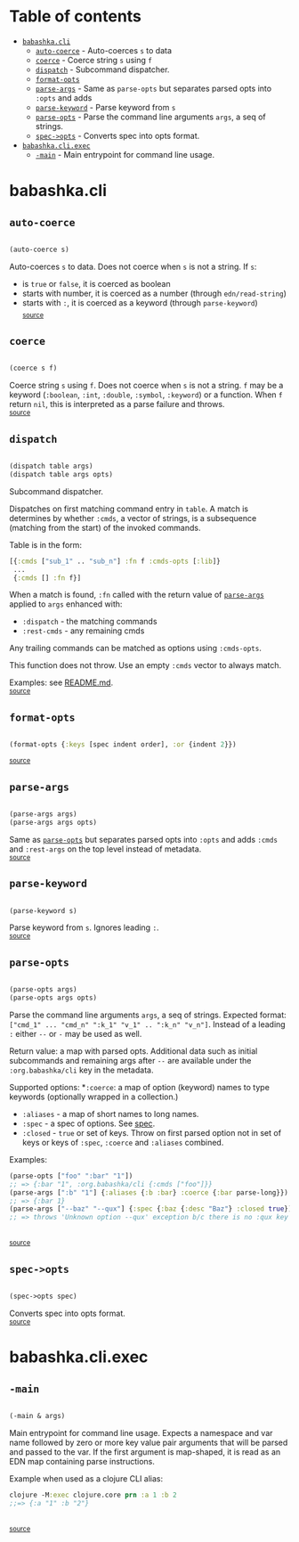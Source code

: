 # Table of contents
-  [`babashka.cli`](#babashkacli) 
    -  [`auto-coerce`](#auto-coerce) - Auto-coerces <code>s</code> to data
    -  [`coerce`](#coerce) - Coerce string <code>s</code> using <code>f</code>
    -  [`dispatch`](#dispatch) - Subcommand dispatcher.
    -  [`format-opts`](#format-opts)
    -  [`parse-args`](#parse-args) - Same as <code>parse-opts</code> but separates parsed opts into <code>:opts</code> and adds
    -  [`parse-keyword`](#parse-keyword) - Parse keyword from <code>s</code>
    -  [`parse-opts`](#parse-opts) - Parse the command line arguments <code>args</code>, a seq of strings.
    -  [`spec->opts`](#spec->opts) - Converts spec into opts format.
-  [`babashka.cli.exec`](#babashkacliexec) 
    -  [`-main`](#-main) - Main entrypoint for command line usage.
# babashka.cli 





## `auto-coerce`
``` clojure

(auto-coerce s)
```


Auto-coerces `s` to data. Does not coerce when `s` is not a string.
  If `s`:
  * is `true` or `false`, it is coerced as boolean
  * starts with number, it is coerced as a number (through `edn/read-string`)
  * starts with `:`, it is coerced as a keyword (through `parse-keyword`)
<br><sub>[source](https://github.com/babashka/cli/blob/main/src/babashka/cli.cljc#L63-L85)</sub>
## `coerce`
``` clojure

(coerce s f)
```


Coerce string `s` using `f`. Does not coerce when `s` is not a string.
  `f` may be a keyword (`:boolean`, `:int`, `:double`, `:symbol`,
  `:keyword`) or a function. When `f` return `nil`, this is
  interpreted as a parse failure and throws.
<br><sub>[source](https://github.com/babashka/cli/blob/main/src/babashka/cli.cljc#L87-L119)</sub>
## `dispatch`
``` clojure

(dispatch table args)
(dispatch table args opts)
```


Subcommand dispatcher.

  Dispatches on first matching command entry in `table`. A match is
  determines by whether `:cmds`, a vector of strings, is a subsequence
  (matching from the start) of the invoked commands.

  Table is in the form:

  ```clojure
  [{:cmds ["sub_1" .. "sub_n"] :fn f :cmds-opts [:lib]}
   ...
   {:cmds [] :fn f}]
  ```

  When a match is found, `:fn` called with the return value of
  [`parse-args`](#parse-args) applied to `args` enhanced with:

  * `:dispatch` - the matching commands
  * `:rest-cmds` - any remaining cmds

  Any trailing commands can be matched as options using `:cmds-opts`.

  This function does not throw. Use an empty `:cmds` vector to always match.

  Examples: see [README.md](README.md#subcommands).
<br><sub>[source](https://github.com/babashka/cli/blob/main/src/babashka/cli.cljc#L404-L451)</sub>
## `format-opts`
``` clojure

(format-opts {:keys [spec indent order], :or {indent 2}})
```

<sub>[source](https://github.com/babashka/cli/blob/main/src/babashka/cli.cljc#L334-L390)</sub>
## `parse-args`
``` clojure

(parse-args args)
(parse-args args opts)
```


Same as [`parse-opts`](#parse-opts) but separates parsed opts into `:opts` and adds
  `:cmds` and `:rest-args` on the top level instead of metadata.
<br><sub>[source](https://github.com/babashka/cli/blob/main/src/babashka/cli.cljc#L307-L314)</sub>
## `parse-keyword`
``` clojure

(parse-keyword s)
```


Parse keyword from `s`. Ignores leading `:`.
<br><sub>[source](https://github.com/babashka/cli/blob/main/src/babashka/cli.cljc#L51-L56)</sub>
## `parse-opts`
``` clojure

(parse-opts args)
(parse-opts args opts)
```


Parse the command line arguments `args`, a seq of strings.
  Expected format: `["cmd_1" ... "cmd_n" ":k_1" "v_1" .. ":k_n" "v_n"]`.
  Instead of a leading `:` either `--` or `-` may be used as well.

  Return value: a map with parsed opts. Additional data such as
  initial subcommands and remaining args after `--` are available
  under the `:org.babashka/cli` key in the metadata.

  Supported options:
  *`:coerce`: a map of option (keyword) names to type keywords (optionally wrapped in a collection.)
  * `:aliases` - a map of short names to long names.
  * `:spec` - a spec of options. See [spec](https://github.com/babashka/cli#spec).
  * `:closed` - `true` or set of keys. Throw on first parsed option not in set of keys or keys of `:spec`, `:coerce` and `:aliases` combined.

  Examples:

  ```clojure
  (parse-opts ["foo" ":bar" "1"])
  ;; => {:bar "1", :org.babashka/cli {:cmds ["foo"]}}
  (parse-args [":b" "1"] {:aliases {:b :bar} :coerce {:bar parse-long}})
  ;; => {:bar 1}
  (parse-args ["--baz" "--qux"] {:spec {:baz {:desc "Baz"} :closed true})
  ;; => throws 'Unknown option --qux' exception b/c there is no :qux key in the spec
  ```
  
<br><sub>[source](https://github.com/babashka/cli/blob/main/src/babashka/cli.cljc#L192-L305)</sub>
## `spec->opts`
``` clojure

(spec->opts spec)
```


Converts spec into opts format.
<br><sub>[source](https://github.com/babashka/cli/blob/main/src/babashka/cli.cljc#L175-L190)</sub>
# babashka.cli.exec 





## `-main`
``` clojure

(-main & args)
```


Main entrypoint for command line usage.
  Expects a namespace and var name followed by zero or more key value
  pair arguments that will be parsed and passed to the var. If the
  first argument is map-shaped, it is read as an EDN map containing
  parse instructions.

  Example when used as a clojure CLI alias:
  ``` clojure
  clojure -M:exec clojure.core prn :a 1 :b 2
  ;;=> {:a "1" :b "2"}
  ```
<br><sub>[source](https://github.com/babashka/cli/blob/main/src/babashka/cli/exec.clj#L18-L71)</sub>
